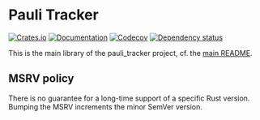 # Pauli Tracker

[![Crates.io](https://img.shields.io/crates/v/pauli_tracker.svg)](https://crates.io/crates/pauli_tracker)
[![Documentation](https://docs.rs/pauli_tracker/badge.svg)](https://docs.rs/pauli_tracker/)
[![Codecov](https://codecov.io/github/taeruh/pauli_tracker/coverage.svg?branch=main)](https://codecov.io/gh/taeruh/pauli_tracker)
[![Dependency status](https://deps.rs/repo/github/taeruh/pauli_tracker/status.svg)](https://deps.rs/repo/github/taeruh/pauli_tracker)

This is the main library of the pauli\_tracker project, cf. the [main README].

## MSRV policy

There is no guarantee for a long-time support of a specific Rust version. Bumping the
MSRV increments the minor SemVer version.

[main README]: https://github.com/taeruh/pauli_tracker/README.md
